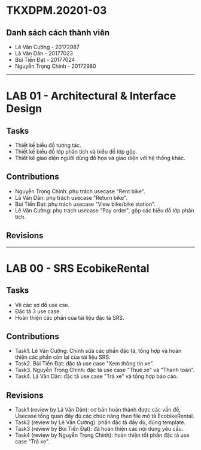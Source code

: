 # TKXDPM.20201-03
## Danh sách cách thành viên
- Lê Văn Cường - 20172987
- Lã Văn Dân - 20177023
- Bùi Tiến Đạt - 20177024
- Nguyễn Trọng Chinh - 20172980

---

# LAB 01 - Architectural & Interface Design
## Tasks
* Thiết kế biểu đồ tương tác.
* Thiết kế biểu đồ lớp phân tích và biểu đồ lớp gộp.
* Thiết kế giao diện người dùng đồ họa và giao diện với hệ thống khác.

## Contributions
* Nguyễn Trọng Chinh: phụ trách usecase "Rent bike".
* Lã Văn Dân: phụ trách usecase "Return bike".
* Bùi Tiến Đạt: phụ trách usecase "View bike/bike station".
* Lê Văn Cường: phụ trách usecase "Pay order", gộp các biểu đồ lớp phân tích.

## Revisions

---
 
# LAB 00 - SRS EcobikeRental
## Tasks
* Vẽ các sơ đồ use cse.
* Đặc tả 3 use case.
* Hoàn thiện các phần của tài liệu đặc tả SRS. 

## Contributions
* Task1. Lê Văn Cường: Chỉnh sửa các phần đặc tả, tổng hợp và hoàn thiện các phần còn lại của tài liệu SRS.
* Task2. Bùi Tiến Đạt: đặc tả use case "Xem thông tin xe".
* Task3. Nguyễn Trọng Chinh: đặc tả use case "Thuê xe" và "Thanh toán".
* Task4. Lã Văn Dân: đặc tả use case "Trả xe" và tổng hợp báo cáo.

## Revisions
* Task1 (review by Lã Văn Dân): cơ bản hoàn thành được các vấn đề, Usecase tổng quan đầy đủ các chức năng theo file mô tả EcobikeRental.
* Task2 (review by Lê Văn Cường): phần đặc tả đầy đủ, đúng template. 
* Task3 (review by Bùi Tiến Đạt): đã hoàn thiện các nội dung yêu cầu.
* Task4 (review by Nguyễn Trọng Chinh): hoàn thiện tốt phần đặc tả use case "Trả xe".
